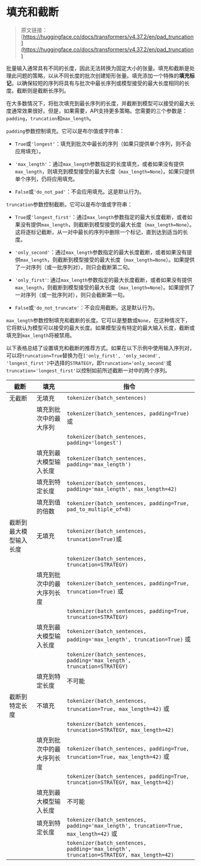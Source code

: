 # 填充和截断

> 原文链接：[https://huggingface.co/docs/transformers/v4.37.2/en/pad_truncation](https://huggingface.co/docs/transformers/v4.37.2/en/pad_truncation)

批量输入通常具有不同的长度，因此无法转换为固定大小的张量。填充和截断是处理此问题的策略，以从不同长度的批次创建矩形张量。填充添加一个特殊的**填充标记**，以确保较短的序列将具有与批次中最长序列或模型接受的最大长度相同的长度。截断则是截断长序列。

在大多数情况下，将批次填充到最长序列的长度，并截断到模型可以接受的最大长度通常效果很好。但是，如果需要，API支持更多策略。您需要的三个参数是：`padding`，`truncation`和`max_length`。

`padding`参数控制填充。它可以是布尔值或字符串：

+   `True`或`'longest'`：填充到批次中最长的序列（如果只提供单个序列，则不会应用填充）。

+   `'max_length'`：通过`max_length`参数指定的长度填充，或者如果没有提供`max_length`，则填充到模型接受的最大长度（`max_length=None`）。如果只提供单个序列，仍将应用填充。

+   `False`或`'do_not_pad'`：不会应用填充。这是默认行为。

`truncation`参数控制截断。它可以是布尔值或字符串：

+   `True`或`'longest_first'`：通过`max_length`参数指定的最大长度截断，或者如果没有提供`max_length`，则截断到模型接受的最大长度（`max_length=None`）。这将逐标记截断，从一对中最长的序列中删除一个标记，直到达到适当的长度。

+   `'only_second'`：通过`max_length`参数指定的最大长度截断，或者如果没有提供`max_length`，则截断到模型接受的最大长度（`max_length=None`）。如果提供了一对序列（或一批序列对），则只会截断第二句。

+   `'only_first'`: 通过`max_length`参数指定的最大长度截断，或者如果没有提供`max_length`，则截断到模型接受的最大长度（`max_length=None`）。如果提供了一对序列（或一批序列对），则只会截断第一句。

+   `False`或`'do_not_truncate'`：不会应用截断。这是默认行为。

`max_length`参数控制填充和截断的长度。它可以是整数或`None`，在这种情况下，它将默认为模型可以接受的最大长度。如果模型没有特定的最大输入长度，截断或填充到`max_length`将被禁用。

以下表格总结了设置填充和截断的推荐方式。如果在以下示例中使用输入序列对，可以将`truncation=True`替换为在`['only_first', 'only_second', 'longest_first']`中选择的`STRATEGY`，即`truncation='only_second'`或`truncation='longest_first'`以控制如前所述截断一对中的两个序列。

| 截断 | 填充 | 指令 |
| --- | --- | --- |
| 无截断 | 无填充 | `tokenizer(batch_sentences)` |
|  | 填充到批次中的最大序列 | `tokenizer(batch_sentences, padding=True)`或 |
|  |  | `tokenizer(batch_sentences, padding='longest')` |
|  | 填充到最大模型输入长度 | `tokenizer(batch_sentences, padding='max_length')` |
|  | 填充到特定长度 | `tokenizer(batch_sentences, padding='max_length', max_length=42)` |
|  | 填充到值的倍数 | `tokenizer(batch_sentences, padding=True, pad_to_multiple_of=8)` |
| 截断到最大模型输入长度 | 无填充 | `tokenizer(batch_sentences, truncation=True)`或 |
|  |  | `tokenizer(batch_sentences, truncation=STRATEGY)` |
|  | 填充到批次中的最大序列长度 | `tokenizer(batch_sentences, padding=True, truncation=True)` 或 |
|  |  | `tokenizer(batch_sentences, padding=True, truncation=STRATEGY)` |
|  | 填充到最大模型输入长度 | `tokenizer(batch_sentences, padding='max_length', truncation=True)` 或 |
|  |  | `tokenizer(batch_sentences, padding='max_length', truncation=STRATEGY)` |
|  | 填充到特定长度 | 不可能 |
| 截断到特定长度 | 不填充 | `tokenizer(batch_sentences, truncation=True, max_length=42)` 或 |
|  |  | `tokenizer(batch_sentences, truncation=STRATEGY, max_length=42)` |
|  | 填充到批次中的最大序列长度 | `tokenizer(batch_sentences, padding=True, truncation=True, max_length=42)` 或 |
|  |  | `tokenizer(batch_sentences, padding=True, truncation=STRATEGY, max_length=42)` |
|  | 填充到最大模型输入长度 | 不可能 |
|  | 填充到特定长度 | `tokenizer(batch_sentences, padding='max_length', truncation=True, max_length=42)` 或 |
|  |  | `tokenizer(batch_sentences, padding='max_length', truncation=STRATEGY, max_length=42)` |
